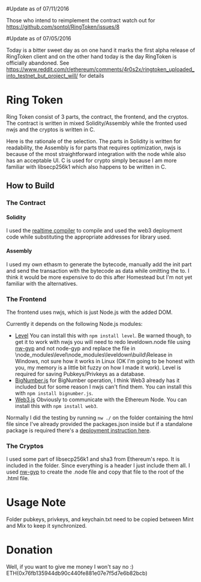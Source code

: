 #Update as of 07/11/2016

Those who intend to reimplement the contract watch out for https://github.com/sontol/RingToken/issues/8

#Update as of 07/05/2016

Today is a bitter sweet day as on one hand it marks the first alpha release of RingToken client and on the other hand today  is the day RingToken is officially abandoned. See https://www.reddit.com/r/ethereum/comments/4r0s2x/ringtoken_uploaded_into_testnet_but_project_will/ for details


# Ring Token 
 Ring Token consist of 3 parts, the contract, the frontend, and the cryptos. The contract is written in mixed Solidity/Assembly while the fronted used nwjs and the cryptos is written in C.
 
 Here is the rationale of the selection. The parts in Solidity is written for readability, the Assembly is for parts that requires optimization, nwjs is because of the most straightforward integration with the node while also has an acceptable UI. C is used for crypto simply because I am more familiar with libsecp256k1 which also happens to be written in C.
 
## How to Build
 
### The Contract
 
#### Solidity 
 
 I used the [realtime compiler] to compile and used the web3 deployment code while substituting the appropriate addresses for library used.
 
#### Assembly
 
 I used my own ethasm to generate the bytecode, manually add the init part and send the transaction with the bytecode as data while omitting the to. I think it would be more expensive to do this after Homestead but I'm not yet familiar with the alternatives.
 
### The Frontend 
 
 The frontend uses nwjs, which is just Node.js with the added DOM. 
 
 Currently it depends on the following Node.js modules:
 
 * [Level] You can install this with `npm install level`. Be warned though, to get it to work with nwjs you will need to redo leveldown.node file using [nw-gyp] and not node-gyp and replace the file in \node_modules\level\node_modules\leveldown\build\Release in Windows, not sure how it works in Linux (OK I'm going to be honest with you, my memory is a little bit fuzzy on how I made it work). Level is required for saving Pubkeys/Privkeys as a database.
 * [BigNumber.js] for BigNumber operation, I think Web3 already has it included but for some reason I nwjs can't find them. You can install this with `npm install bignumber.js`.
 * [Web3.js] Obviously to communicate with the Ethereum Node. You can install this with `npm install web3`.
 
Normally I did the testing by running `nw ./` on the folder containing the html file since I've already provided the packages.json inside but if a standalone package is required there's a [deployment instruction here].

### The Cryptos

I used some part of libsecp256k1 and sha3 from Ethereum's repo. It is included in the folder. Since everything is a header I just include them all. I used [nw-gyp] to create the .node file and copy that file to the root of the .html file.

# Usage Note

Folder pubkeys, privkeys, and keychain.txt need to be copied between Mint and Mix to keep it synchronized.

# Donation

Well, if you want to give me money I won't say no :) ETH(0x76fb135944db90c440fe881e07e7f5d7e6b82bcb)

 [realtime compiler]: https://chriseth.github.io/browser-solidity/
[Level]: https://github.com/Level
[nw-gyp]: https://github.com/nwjs/nw-gyp
[BigNumber.js]: https://github.com/MikeMcl/bignumber.js/
[Web3.js]: https://github.com/ethereum/web3.js
[deployment instruction here]: https://github.com/nwjs/nw.js/wiki/how-to-package-and-distribute-your-apps
